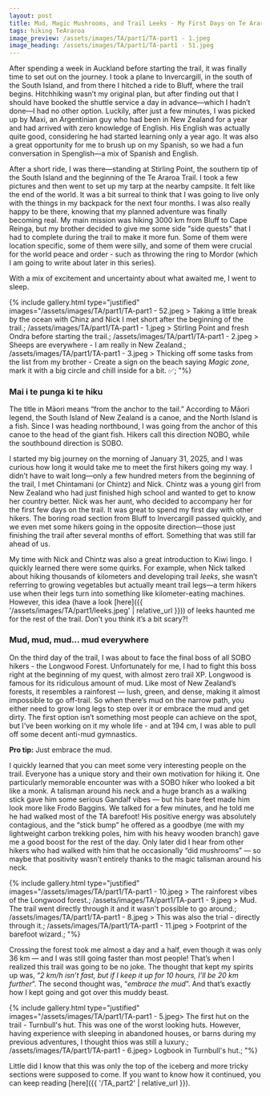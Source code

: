 ```yaml
---
layout: post
title: Mud, Magic Mushrooms, and Trail Leeks - My First Days on Te Araroa 
tags: hiking TeAraroa
image_preview: /assets/images/TA/part1/TA-part1 - 1.jpeg
image_heading: /assets/images/TA/part1/TA-part1 - 51.jpeg
---
```


After spending a week in Auckland before starting the trail, it was finally time to set out on the journey. I took a plane to Invercargill, in the south of the South Island, and from there I hitched a ride to Bluff, where the trail begins. Hitchhiking wasn’t my original plan, but after finding out that I should have booked the shuttle service a day in advance—which I hadn’t done—I had no other option. Luckily, after just a few minutes, I was picked up by Maxi, an Argentinian guy who had been in New Zealand for a year and had arrived with zero knowledge of English. His English was actually quite good, considering he had started learning only a year ago. It was also a great opportunity for me to brush up on my Spanish, so we had a fun conversation in Spenglish—a mix of Spanish and English.

After a short ride, I was there—standing at Stirling Point, the southern tip of the South Island and the beginning of the Te Araroa Trail. I took a few pictures and then went to set up my tarp at the nearby campsite. It felt like the end of the world. It was a bit surreal to think that I was going to live only with the things in my backpack for the next four months. I was also really happy to be there, knowing that my planned adventure was finally becoming real. My main mission was hiking 3000 km from Bluff to Cape Reinga, but my brother decided to give me some side "side quests" that I had to complete during the trail to make it more fun. Some of them were location specific, some of them were silly, and some of them were crucial for the world peace and order - such as throwing the ring to Mordor (which I am going to write about later in this series).

With a mix of excitement and uncertainty about what awaited me, I went to sleep.

{% include gallery.html 
	type="justified" 
	images="/assets/images/TA/part1/TA-part1 - 52.jpeg > Taking a little break by the ocean with Chinz and Nick I met short after the beginning of the trail.;
			/assets/images/TA/part1/TA-part1 - 1.jpeg > Stirling Point and fresh Ondra before starting the trail.;
			/assets/images/TA/part1/TA-part1 - 2.jpeg > Sheeps are everywhere - I am really in New Zealand.;
			/assets/images/TA/part1/TA-part1 - 3.jpeg > Thicking off some tasks from the list from my brother - Create a sign on the beach saying *Magic zone*, mark it with a big circle and chill inside for a bit. ✅;
			"%}

### Mai i te punga ki te hiku

The title in Māori means “from the anchor to the tail.” According to Māori legend, the South Island of New Zealand is a canoe, and the North Island is a fish. Since I was heading northbound, I was going from the anchor of this canoe to the head of the giant fish. Hikers call this direction NOBO, while the southbound direction is SOBO.

I started my big journey on the morning of January 31, 2025, and I was curious how long it would take me to meet the first hikers going my way. I didn’t have to wait long—only a few hundred meters from the beginning of the trail, I met Chintamani (or Chintz) and Nick. Chintz was a young girl from New Zealand who had just finished high school and wanted to get to know her country better. Nick was her aunt, who decided to accompany her for the first few days on the trail. It was great to spend my first day with other hikers. The boring road section from Bluff to Invercargill passed quickly, and we even met some hikers going in the opposite direction—those just finishing the trail after several months of effort. Something that was still far ahead of us.

My time with Nick and Chintz was also a great introduction to Kiwi lingo. I quickly learned there were some quirks. For example, when Nick talked about hiking thousands of kilometers and developing trail *leeks*, she wasn’t referring to growing vegetables but actually meant trail legs—a term hikers use when their legs turn into something like kilometer-eating machines. However, this idea (have a look [here]({{ '/assets/images/TA/part1/leeks.jpeg' | relative_url }})) of leeks haunted me for the rest of the trail. Don’t you think it’s a bit scary?!

### Mud, mud, mud... mud everywhere

On the third day of the trail, I was about to face the final boss of all SOBO hikers - the Longwood Forest. Unfortunately for me, I had to fight this boss right at the beginning of my quest, with almost zero trail XP. Longwood is famous for its ridiculous amount of mud. Like most of New Zealand’s forests, it resembles a rainforest — lush, green, and dense, making it almost impossible to go off-trail. So when there’s mud on the narrow path, you either need to grow long legs to step over it or embrace the mud and get dirty. The first option isn’t something most people can achieve on the spot, but I’ve been working on it my whole life - and at 194 cm, I was able to pull off some decent anti-mud gymnastics.

<div class="alert alert-info">
  <strong>Pro tip:</strong> Just embrace the mud.
</div>

I quickly learned that you can meet some very interesting people on the trail. Everyone has a unique story and their own motivation for hiking it. One particularly memorable encounter was with a SOBO hiker who looked a bit like a monk. A talisman around his neck and a huge branch as a walking stick gave him some serious Gandalf vibes — but his bare feet made him look more like Frodo Baggins. We talked for a few minutes, and he told me he had walked most of the TA barefoot! His positive energy was absolutely contagious, and the “stick bump” he offered as a goodbye (me with my lightweight carbon trekking poles, him with his heavy wooden branch) gave me a good boost for the rest of the day. Only later did I hear from other hikers who had walked with him that he occasionally “did mushrooms” — so maybe that positivity wasn’t entirely thanks to the magic talisman around his neck.

{% include gallery.html 
	type="justified" 
	images="/assets/images/TA/part1/TA-part1 - 10.jpeg > The rainforest vibes of the Longwood forest.;
			/assets/images/TA/part1/TA-part1 - 9.jpeg > Mud. The trail went directly through it and it wasn't possible to go around.;
			/assets/images/TA/part1/TA-part1 - 8.jpeg > This was also the trial - directly through it.;
			/assets/images/TA/part1/TA-part1 - 11.jpeg > Footprint of the barefoot wizard.;
			"%}

Crossing the forest took me almost a day and a half, even though it was only 36 km — and I was still going faster than most people! That’s when I realized this trail was going to be no joke. The thought that kept my spirits up was, “*2 km/h isn’t fast, but if I keep it up for 10 hours, I’ll be 20 km further*”. The second thought was, “*embrace the mud*”. And that’s exactly how I kept going and got over this muddy beast.

{% include gallery.html 
	type="justified" 
	images="/assets/images/TA/part1/TA-part1 - 5.jpeg> The first hut on the trail - Turnbull's hut. This was one of the worst looking huts. However, having experience with sleeping in abandoned houses, or barns during my previous adventures, I thought thios was still a luxury.;
			/assets/images/TA/part1/TA-part1 - 6.jpeg> Logbook in Turnbull's hut.;
			"%}

Little did I know that this was only the top of the iceberg and more tricky sections were supposed to come. If you want to know how it continued, you can keep reading [here]({{ '/TA_part2' | relative_url }}).
